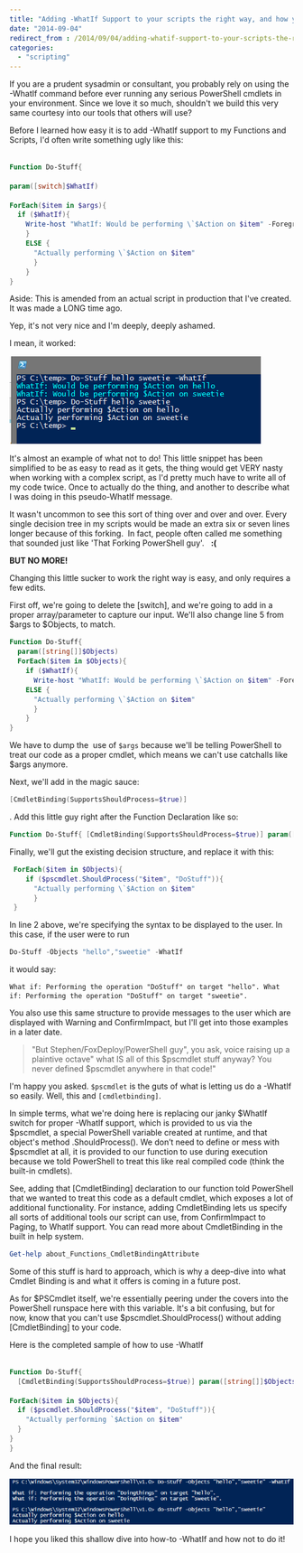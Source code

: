 ```yaml
---
title: "Adding -WhatIf Support to your scripts the right way, and how you shouldn't do it"
date: "2014-09-04"
redirect_from : /2014/09/04/adding-whatif-support-to-your-scripts-the-right-way-and-how-you-shouldnt-do-it
categories: 
  - "scripting"
---
```


If you are a prudent sysadmin or consultant, you probably rely on using the -WhatIf command before ever running any serious PowerShell cmdlets in your environment. Since we love it so much, shouldn't we build this very same courtesy into our tools that others will use?

Before I learned how easy it is to add -WhatIf support to my Functions and Scripts, I'd often write something ugly like this:

```powershell

Function Do-Stuff{

param([switch]$WhatIf)

ForEach($item in $args){ 
  if ($WhatIf){ 
    Write-host "WhatIf: Would be performing \`$Action on $item" -ForegroundColor Cyan 
    }
    ELSE {
      "Actually performing \`$Action on $item" 
      } 
    }
} 
```

Aside: This is amended from an actual script in production that I've created. It was made a LONG time ago.

Yep, it's not very nice and I'm deeply, deeply ashamed.

I mean, it worked:

[![DontDoWhatIf_thisway_1](../assets/images/2014/09/images/dontdowhatif_thisway_1.png)](../assets/images/2014/09/images/dontdowhatif_thisway_1.png)

It's almost an example of what not to do! This little snippet has been simplified to be as easy to read as it gets, the thing would get VERY nasty when working with a complex script, as I'd pretty much have to write all of my code twice. Once to actually do the thing, and another to describe what I was doing in this pseudo-WhatIf message.

It wasn't uncommon to see this sort of thing over and over and over. Every single decision tree in my scripts would be made an extra six or seven lines longer because of this forking.  In fact, people often called me something that sounded just like 'That Forking PowerShell guy'.   **:(**

**BUT NO MORE!**

Changing this little sucker to work the right way is easy, and only requires a few edits.

First off, we're going to delete the [switch], and we're going to add in a proper array/parameter to capture our input. We'll also change line 5 from $args to $Objects, to match.

```powershell
Function Do-Stuff{ 
  param([string[]]$Objects) 
  ForEach($item in $Objects){ 
    if ($WhatIf){ 
      Write-host "WhatIf: Would be performing \`$Action on $item" -ForegroundColor Cyan } 
    ELSE { 
      "Actually performing \`$Action on $item" 
      } 
    }
} 
```

We have to dump the  use of `$args` because we'll be telling PowerShell to treat our code as a proper cmdlet, which means we can't use catchalls like $args anymore.

Next, we'll add in the magic sauce:

```powershell
[CmdletBinding(SupportsShouldProcess=$true)]
```

. Add this little guy right after the Function Declaration like so:

```powershell
Function Do-Stuff{ [CmdletBinding(SupportsShouldProcess=$true)] param([string[]]$Objects) 
```

Finally, we'll gut the existing decision structure, and replace it with this:

```powershell
 ForEach($item in $Objects){
    if ($pscmdlet.ShouldProcess("$item", "DoStuff")){ 
      "Actually performing \`$Action on $item" 
      } 
 }
```

In line 2 above, we're specifying the syntax to be displayed to the user. In this case, if the user were to run

```powershell 
Do-Stuff -Objects "hello","sweetie" -WhatIf 
```

it would say:
```
What if: Performing the operation "DoStuff" on target "hello". What if: Performing the operation "DoStuff" on target "sweetie".
```
You also use this same structure to provide messages to the user which are displayed with Warning and ConfirmImpact, but I'll get into those examples in a later date.

> "But Stephen/FoxDeploy/PowerShell guy", you ask, voice raising up a plaintive octave" what IS all of this $pscmdlet stuff anyway? You never defined $pscmdlet anywhere in that code!"

I'm happy you asked. `$pscmdlet` is the guts of what is letting us do a -WhatIf so easily. Well, this and `[cmdletbinding]`.

In simple terms, what we're doing here is replacing our janky $WhatIf switch for proper -WhatIf support, which is provided to us via the $pscmdlet, a special PowerShell variable created at runtime, and that object's method .ShouldProcess(). We don’t need to define or mess with $pscmdlet at all, it is provided to our function to use during execution because we told PowerShell to treat this like real compiled code (think the built-in cmdlets).

See, adding that [CmdletBinding] declaration to our function told PowerShell that we wanted to treat this code as a default cmdlet, which exposes a lot of additional functionality. For instance, adding CmdletBinding lets us specify all sorts of additional tools our script can use, from ConfirmImpact to Paging, to WhatIf support. You can read more about CmdletBinding in the built in help system.

```powershell 
Get-help about_Functions_CmdletBindingAttribute 
```
Some of this stuff is hard to approach, which is why a deep-dive into what Cmdlet Binding is and what it offers is coming in a future post.

As for $PSCmdlet itself, we're essentially peering under the covers into the PowerShell runspace here with this variable. It's a bit confusing, but for now, know that you can't use $pscmdlet.ShouldProcess() without adding [CmdletBinding] to your code.

Here is the completed sample of how to use -WhatIf

```powershell

Function Do-Stuff{ 
  [CmdletBinding(SupportsShouldProcess=$true)] param([string[]]$Objects)

ForEach($item in $Objects){ 
  if ($pscmdlet.ShouldProcess("$item", "DoStuff")){ 
    "Actually performing `$Action on $item" 
  }
} 
} 
```

And the final result:

![DontDoWhatIf_thisway_2](../assets/images/2014/09/images/dontdowhatif_thisway_2.png)

I hope you liked this shallow dive into how-to -WhatIf and how not to do it!